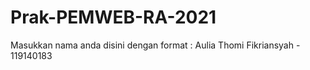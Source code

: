 # Prak-PEMWEB-RA-2021

Masukkan nama anda disini dengan format :
Aulia Thomi Fikriansyah - 119140183
